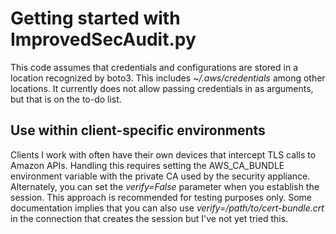 # Getting started with ImprovedSecAudit.py
This code assumes that credentials and configurations are stored in a location recognized by boto3.
This includes *~/.aws/credentials* among other locations.
It currently does not allow passing credentials in as arguments, but that is on the to-do list.


## Use within client-specific environments
Clients I work with often have their own devices that intercept TLS calls to Amazon APIs. Handling this requires setting the AWS_CA_BUNDLE environment variable with the private CA used by the security appliance.
Alternately, you can set the *verify=False* parameter when you establish the session. This approach is recommended for testing purposes only.
Some documentation implies that you can also use *verify=/path/to/cert-bundle.crt* in the connection that creates the session but I've not yet tried this.

